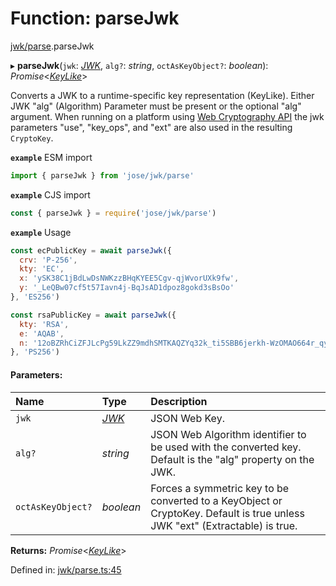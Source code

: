 # Function: parseJwk

[jwk/parse](../modules/jwk_parse.md).parseJwk

▸ **parseJwk**(`jwk`: [*JWK*](../interfaces/types.jwk.md), `alg?`: *string*, `octAsKeyObject?`: *boolean*): *Promise*<[*KeyLike*](../types/types.keylike.md)\>

Converts a JWK to a runtime-specific key representation (KeyLike). Either
JWK "alg" (Algorithm) Parameter must be present or the optional "alg" argument. When
running on a platform using [Web Cryptography API](https://www.w3.org/TR/WebCryptoAPI/)
the jwk parameters "use", "key_ops", and "ext" are also used in the resulting `CryptoKey`.

**`example`** ESM import
```js
import { parseJwk } from 'jose/jwk/parse'
```

**`example`** CJS import
```js
const { parseJwk } = require('jose/jwk/parse')
```

**`example`** Usage
```js
const ecPublicKey = await parseJwk({
  crv: 'P-256',
  kty: 'EC',
  x: 'ySK38C1jBdLwDsNWKzzBHqKYEE5Cgv-qjWvorUXk9fw',
  y: '_LeQBw07cf5t57Iavn4j-BqJsAD1dpoz8gokd3sBsOo'
}, 'ES256')

const rsaPublicKey = await parseJwk({
  kty: 'RSA',
  e: 'AQAB',
  n: '12oBZRhCiZFJLcPg59LkZZ9mdhSMTKAQZYq32k_ti5SBB6jerkh-WzOMAO664r_qyLkqHUSp3u5SbXtseZEpN3XPWGKSxjsy-1JyEFTdLSYe6f9gfrmxkUF_7DTpq0gn6rntP05g2-wFW50YO7mosfdslfrTJYWHFhJALabAeYirYD7-9kqq9ebfFMF4sRRELbv9oi36As6Q9B3Qb5_C1rAzqfao_PCsf9EPsTZsVVVkA5qoIAr47lo1ipfiBPxUCCNSdvkmDTYgvvRm6ZoMjFbvOtgyts55fXKdMWv7I9HMD5HwE9uW839PWA514qhbcIsXEYSFMPMV6fnlsiZvQQ'
}, 'PS256')
```

#### Parameters:

Name | Type | Description |
:------ | :------ | :------ |
`jwk` | [*JWK*](../interfaces/types.jwk.md) | JSON Web Key.   |
`alg?` | *string* | JSON Web Algorithm identifier to be used with the converted key. Default is the "alg" property on the JWK.   |
`octAsKeyObject?` | *boolean* | Forces a symmetric key to be converted to a KeyObject or CryptoKey. Default is true unless JWK "ext" (Extractable) is true.    |

**Returns:** *Promise*<[*KeyLike*](../types/types.keylike.md)\>

Defined in: [jwk/parse.ts:45](https://github.com/panva/jose/blob/v3.11.3/src/jwk/parse.ts#L45)
